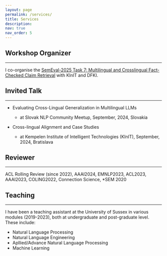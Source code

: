 ```yaml
---
layout: page
permalink: /services/
title: Services
description:
nav: true
nav_order: 5
---
```


## Workshop Organizer
***

I co-organise the [SemEval-2025 Task 7: Multilingual and Crosslingual Fact-Checked Claim Retrieval](https://disai.eu/semeval-2025/) with KInIT and DFKI. 

## Invited Talk
***

- Evaluating Cross-Lingual Generalization in Multilingual LLMs  
  - at Slovak NLP Community Meetup, September, 2024, Slovakia    


- Cross-lingual Alignment and Case Studies
  - at Kempelen Institute of Intelligent Technologies (KInIT), September, 2024, Bratislava    
  

## Reviewer
***

ACL Rolling Review (since 2022), AAAI2024, EMNLP2023, ACL2023, AAAI2023, COLING2022, Connection Science, \*SEM 2020

## Teaching
***

I have been a teaching assistant at the University of Sussex in various modules (2019-2023), both at undergraduate and post-graduate level. These include:
- Natural Language Processing
- Natural Language Engineering
- Apllied/Advance Natural Language Processing
- Machine Learning 


